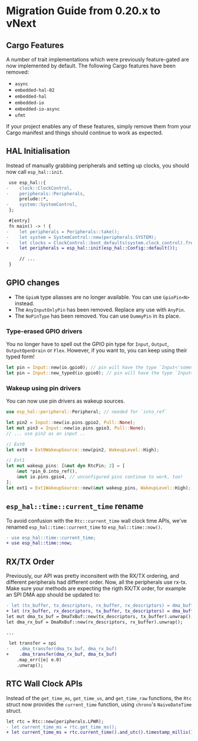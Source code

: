# Migration Guide from 0.20.x to vNext

## Cargo Features

A number of trait implementations which were previously feature-gated are now implemented by default. The following Cargo features have been removed:

- `async`
- `embedded-hal-02`
- `embedded-hal`
- `embedded-io`
- `embedded-io-async`
- `ufmt`

If your project enables any of these features, simply remove them from your Cargo manifest and things should continue to work as expected.

## HAL Initialisation

Instead of manually grabbing peripherals and setting up clocks, you should now call `esp_hal::init`.

```diff
 use esp_hal::{
-    clock::ClockControl,
-    peripherals::Peripherals,
     prelude::*,
-    system::SystemControl,
 };

 #[entry]
 fn main() -> ! {
-    let peripherals = Peripherals::take();
-    let system = SystemControl::new(peripherals.SYSTEM);
-    let clocks = ClockControl::boot_defaults(system.clock_control).freeze();
+    let peripherals = esp_hal::init(esp_hal::Config::default());

     // ...
 }
```

## GPIO changes

 - The `GpioN` type aliasses are no longer available. You can use `GpioPin<N>` instead.
 - The `AnyInputOnlyPin` has been removed. Replace any use with `AnyPin`.
 - The `NoPinType` has been removed. You can use `DummyPin` in its place.

### Type-erased GPIO drivers

You no longer have to spell out the GPIO pin type for `Input`, `Output`, `OutputOpenDrain` or `Flex`.
However, if you want to, you can keep using their typed form!

```rust
let pin = Input::new(io.gpio0); // pin will have the type `Input<'some>` (or `Input<'some, ErasedPin>` if you want to be explicit about it)
let pin = Input::new_typed(io.gpio0); // pin will have the type `Input<'some, GpioPin<0>>`
```

### Wakeup using pin drivers

You can now use pin drivers as wakeup sources.

```rust
use esp_hal::peripheral::Peripheral; // needed for `into_ref`

let pin2 = Input::new(io.pins.gpio2, Pull::None);
let mut pin3 = Input::new(io.pins.gpio3, Pull::None);
// ... use pin2 as an input ..

// Ext0
let ext0 = Ext0WakeupSource::new(pin2, WakeupLevel::High);

// Ext1
let mut wakeup_pins: [&mut dyn RtcPin; 2] = [
    &mut *pin_0.into_ref(),
    &mut io.pins.gpio4, // unconfigured pins continue to work, too!
];
let ext1 = Ext1WakeupSource::new(&mut wakeup_pins, WakeupLevel::High);
```

## `esp_hal::time::current_time` rename

To avoid confusion with the `Rtc::current_time` wall clock time APIs, we've renamed `esp_hal::time::current_time` to `esp_hal::time::now()`.

```diff
- use esp_hal::time::current_time;
+ use esp_hal::time::now;
```

## RX/TX Order

Previously, our API was pretty inconsitent with the RX/TX ordering, and different peripherals had different order. Now, all
the peripherals use rx-tx. Make sure your methods are expecting the rigth RX/TX order, for example an SPI DMA app should be updated to:

```diff
- let (tx_buffer, tx_descriptors, rx_buffer, rx_descriptors) = dma_buffers!(4);
+ let (rx_buffer, rx_descriptors, tx_buffer, tx_descriptors) = dma_buffers!(4);
let mut dma_tx_buf = DmaTxBuf::new(tx_descriptors, tx_buffer).unwrap();
let dma_rx_buf = DmaRxBuf::new(rx_descriptors, rx_buffer).unwrap();

...

 let transfer = spi
-    .dma_transfer(dma_tx_buf, dma_rx_buf)
+    .dma_transfer(dma_rx_buf, dma_tx_buf)
    .map_err(|e| e.0)
    .unwrap();
```

## RTC Wall Clock APIs

Instead of the `get_time_ms`, `get_time_us`, and `get_time_raw` functions, the `Rtc` struct now provides the `current_time` function, using `chrono`'s `NaiveDateTime` struct.

```diff
let rtc = Rtc::new(peripherals.LPWR);
- let current_time_ms = rtc.get_time_ms();
+ let current_time_ms = rtc.current_time().and_utc().timestamp_millis(); // assuming UTC
```
